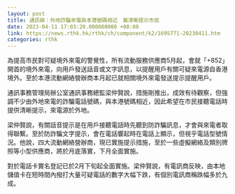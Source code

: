 ```yaml
---
layout: post
title: 通訊辦：外地詐騙來電與本港號碼相近　冀清晰提示市民
date: 2023-04-11 17:03:20.000000000 +08:00
link: https://news.rthk.hk/rthk/ch/component/k2/1695771-20230411.htm
categories: rthk
---
```


為提高市民對可疑境外來電的警覺性，所有流動服務供應商5月起，會就「+852」開首的境外來電，向用戶發送話音或文字訊息，以提醒用戶有關可疑來電源自香港境外。至於本港流動網絡營辦商本月起已就相關境外來電發送提示提醒用戶。

通訊事務管理局辦公室通訊事務總監梁仲賢說，措施剛推出，成效有待觀察，但強調不少由外地來電的詐騙電話號碼，與本港號碼相近，因此希望在市民接聽電話時提供清晰提示，來電源於外地。

梁仲賢說，有關話音提示是在用戶接聽電話時先聽到防詐騙訊息，才會與來電者取得聯繫。至於防詐騙文字提示，會在電話響起時在電話上顯示，但視乎電話型號情況。他說，四大流動網絡營辦商，現已實施提示措施，至於一些虛擬網絡及類別牌照等小型供應商，將於月底落實，下月全面實施。

對於電話卡實名登記已於2月下旬起全面實施。梁仲賢說，有電訊商反映，由本地儲值卡在短時間內撥打大量可疑電話的數字大幅下跌，有個別電訊商稱跌幅多於九成。
